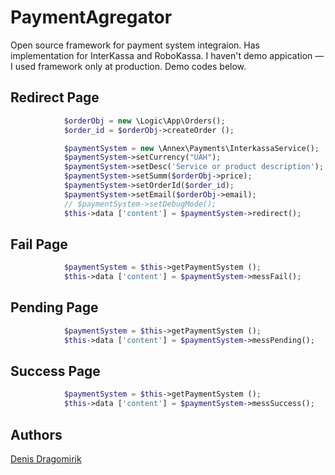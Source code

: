 # PaymentAgregator

Open source framework for payment system integraion. 
Has implementation for InterKassa and RoboKassa. 
I haven't demo appication — I used framework only at production.
Demo codes below.

## Redirect Page
```php
			$orderObj = new \Logic\App\Orders();
			$order_id = $orderObj->createOrder ();

			$paymentSystem = new \Annex\Payments\InterkassaService();
			$paymentSystem->setCurrency("UAH");
			$paymentSystem->setDesc('Service or product description');
			$paymentSystem->setSumm($orderObj->price);
			$paymentSystem->setOrderId($order_id);
			$paymentSystem->setEmail($orderObj->email);
			// $paymentSystem->setDebugMode();
			$this->data ['content'] = $paymentSystem->redirect();
```
			
## Fail Page
```php
			$paymentSystem = $this->getPaymentSystem ();
			$this->data ['content'] = $paymentSystem->messFail();
```

## Pending Page
```php
			$paymentSystem = $this->getPaymentSystem ();
			$this->data ['content'] = $paymentSystem->messPending();
```
			
## Success Page
```php
			$paymentSystem = $this->getPaymentSystem ();
			$this->data ['content'] = $paymentSystem->messSuccess();
```

## Authors

[Denis Dragomirik](https://github.com/denikeweb)
